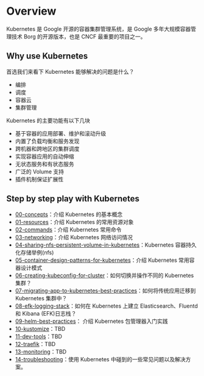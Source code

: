 # Overview

Kubernetes 是 Google 开源的容器集群管理系统，是 Google 多年大规模容器管理技术 Borg 的开源版本，也是 CNCF 最重要的项目之一。

## Why use Kubernetes

首选我们来看下 Kubernetes 能够解决的问题是什么？

- 编排
- 调度
- 容器云
- 集群管理

Kubernetes 的主要功能有以下几块

- 基于容器的应用部署、维护和滚动升级
- 内置了负载均衡和服务发现
- 跨机器和跨地区的集群调度
- 实现容器应用的自动伸缩
- 无状态服务和有状态服务
- 广泛的 Volume 支持
- 插件机制保证扩展性

## Step by step play with Kubernetes

- [00-concepts](./00-concepts)：介绍 Kubernetes 的基本概念
- [01-resources](./01-resources)：介绍 Kubernetes 的常用资源对象
- [02-commands](./02-commands)：介绍 Kubernetes 常用命令
- [03-networking](./03-networking)：介绍 Kubernetes 网络访问情况
- [04-sharing-nfs-persistent-volume-in-kubernetes](./04-sharing-nfs-persistent-volume-in-kubernetes)：Kubernetes 容器持久化存储举例(nfs)
- [05-container-design-patterns-for-kubernetes](./05-container-design-patterns-for-kubernetes)：介绍 Kubernetes 常用容器设计模式
- [06-creating-kubeconfig-for-cluster](./06-creating-kubeconfig-for-cluster)：如何切换并操作不同的 Kubernetes 集群？
- [07-migrating-app-to-kubernetes-best-practices](./07-migrating-app-to-kubernetes-best-practices)：如何将传统应用迁移到 Kubernetes 集群中？
- [08-efk-logging-stack](./08-efk-logging-stack)：如何在 Kubernetes 上建立 Elasticsearch、Fluentd 和 Kibana (EFK)日志栈？
- [09-helm-best-practices](./09-helm-best-practices)： 介绍 Kubernetes 包管理器入门实践
- [10-kustomize](./10-kustomize)：TBD
- [11-dev-tools](./11-dev-tools)：TBD
- [12-traefik](./12-traefik)：TBD
- [13-monitoring](./13-monitoring)：TBD
- [14-troubleshooting](./14-troubleshooting)：使用 Kubernetes 中碰到的一些常见问题以及解决方案。
